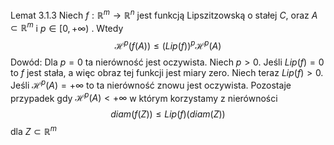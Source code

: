 Lemat 3.1.3
Niech $f: \mathbb{R}^m \rightarrow \mathbb{R}^n$ jest funkcją Lipszitzowską o stałej $C$, oraz $A \subset \mathbb{R}^m$ i $p \in [0, + \infty)$ . Wtedy $$
	\mathcal{H}^p(f(A)) \leq (Lip(f))^p \mathcal{H}^p(A)
$$
Dowód:
Dla $p=0$ ta nierówność jest oczywista. Niech $p>0$. Jeśli $Lip(f) = 0$ to $f$ jest stała, a więc obraz tej funkcji jest miary zero. Niech teraz $Lip(f)>0$. Jeśli $\mathcal{H}^p(A) = +\infty$ to ta nierówność znowu jest oczywista. Pozostaje przypadek gdy $\mathcal{H}^p(A) < +\infty$ w którym korzystamy z nierówności $$
	diam(f(Z)) \leq Lip(f)(diam(Z))
$$
dla $Z \subset \mathbb{R}^m$ 